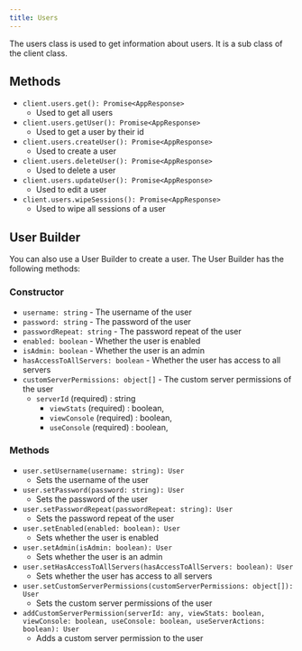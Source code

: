 ```yaml
---
title: Users
---
```

The users class is used to get information about users. It is a sub class of the client class.

## Methods
- `client.users.get(): Promise<AppResponse>` 
  - Used to get all users
- `client.users.getUser(): Promise<AppResponse>` 
  - Used to get a user by their id
- `client.users.createUser(): Promise<AppResponse>` 
  - Used to create a user
- `client.users.deleteUser(): Promise<AppResponse>` 
  - Used to delete a user
- `client.users.updateUser(): Promise<AppResponse>` 
  - Used to edit a user
- `client.users.wipeSessions(): Promise<AppResponse>` 
  - Used to wipe all sessions of a user

## User Builder
You can also use a User Builder to create a user. The User Builder has the following methods:

### Constructor
- `username: string` - The username of the user
- `password: string` - The password of the user
- `passwordRepeat: string` - The password repeat of the user
- `enabled: boolean` - Whether the user is enabled
- `isAdmin: boolean` - Whether the user is an admin
- `hasAccessToAllServers: boolean` - Whether the user has access to all servers
- `customServerPermissions: object[]` - The custom server permissions of the user
    - `serverId` (required) : string 
        - `viewStats` (required) : boolean,
        - `viewConsole` (required) : boolean,
        - `useConsole` (required) : boolean,

### Methods
- `user.setUsername(username: string): User` 
  - Sets the username of the user
- `user.setPassword(password: string): User` 
  - Sets the password of the user
- `user.setPasswordRepeat(passwordRepeat: string): User` 
  - Sets the password repeat of the user
- `user.setEnabled(enabled: boolean): User`
  - Sets whether the user is enabled
- `user.setAdmin(isAdmin: boolean): User` 
  - Sets whether the user is an admin
- `user.setHasAccessToAllServers(hasAccessToAllServers: boolean): User` 
  - Sets whether the user has access to all servers
- `user.setCustomServerPermissions(customServerPermissions: object[]): User` 
  - Sets the custom server permissions of the user
- `addCustomServerPermission(serverId: any, viewStats: boolean, viewConsole: boolean, useConsole: boolean, useServerActions: boolean): User` 
  - Adds a custom server permission to the user